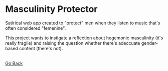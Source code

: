 <!--
title: "masculinty protector"
date: "2017-02-01T00:00:00+00:00"
display: false
image: "img/portfolio/masc.png"
weight: 0
-->

# Masculinity Protector

Satirical web app created to "protect" men when they listen to music that's often considered "femenine".
<!--more-->

This project wants to instigate a reflection about hegemonic masculinity (it's really fragile) and raising the question whether there's adeccuate gender-based content (there's not).


<br><a href="#" onClick="history.go(-1);return true;">Go Back</a>
